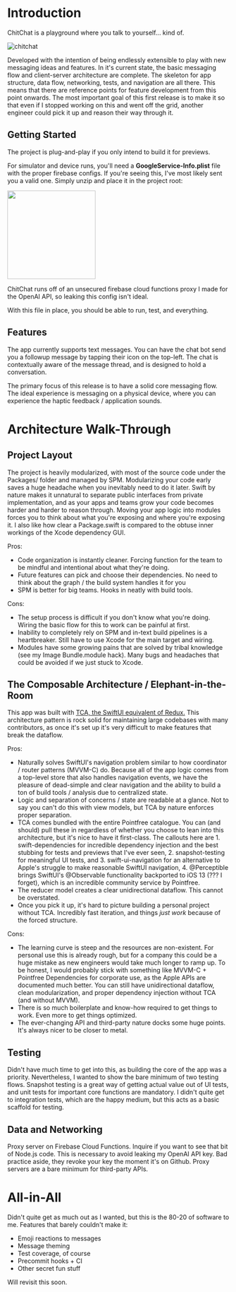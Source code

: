 # Introduction
ChitChat is a playground where you talk to yourself... kind of.

![chitchat](https://github.com/JamStop/chitchat/assets/9709734/2cce2f39-362d-47c4-819b-49e0ba6c6182)

Developed with the intention of being endlessly extensible to play with new messaging ideas and features.
In it's current state, the basic messaging flow and client-server architecture are complete. The skeleton
for app structure, data flow, networking, tests, and navigation are all there.
This means that there are reference points for feature development from this point onwards. The most important
goal of this first release is to make it so that even if I stopped working on this and went off the grid,
another engineer could pick it up and reason their way through it.

## Getting Started
The project is plug-and-play if you only intend to build it for previews.

For simulator and device runs, you'll need a **GoogleService-Info.plist** file with the proper firebase configs.
If you're seeing this, I've most likely sent you a valid one. Simply unzip and place it in the project root:

<img src="https://github.com/JamStop/chitchat/assets/9709734/e4471e85-7485-42e0-a54c-76327fdc7937" width="200" />

ChitChat runs off of an unsecured firebase cloud functions proxy I made for the OpenAI API, so leaking this config
isn't ideal.

With this file in place, you should be able to run, test, and everything.

## Features
The app currently supports text messages. You can have the chat bot send you a followup message by tapping
their icon on the top-left. The chat is contextually aware of the message thread, and is designed to hold
a conversation.

The primary focus of this release is to have a solid core messaging flow. The ideal experience is messaging
on a physical device, where you can experience the haptic feedback / application sounds.

# Architecture Walk-Through
## Project Layout
The project is heavily modularized, with most of the source code under the Packages/ folder and managed by SPM.
Modularizing your code early saves a huge headache when you inevitably need to do it later. Swift by nature makes it
unnatural to separate public interfaces from private implementation, and as your apps and teams grow your code becomes harder
and harder to reason through. Moving your app logic into modules forces you to think about what you're exposing and where you're
exposing it. I also like how clear a Package.swift is compared to the obtuse inner workings of the Xcode dependency GUI.

Pros:
- Code organization is instantly cleaner. Forcing function for the team to be mindful and intentional about what they're doing.
- Future features can pick and choose their dependencies. No need to think about the graph / the build system handles it for you
- SPM is better for big teams. Hooks in neatly with build tools.

Cons:
- The setup process is difficult if you don't know what you're doing. Wiring the basic flow for this to work can be painful at first.
- Inability to completely rely on SPM and in-text build pipelines is a heartbreaker. Still have to use Xcode for the main target and wiring.
- Modules have some growing pains that are solved by tribal knowledge (see my Image Bundle.module hack). Many bugs and headaches that could
be avoided if we just stuck to Xcode.

## The Composable Architecture / Elephant-in-the-Room
This app was built with [TCA, the SwiftUI equivalent of Redux.](https://github.com/pointfreeco/swift-composable-architecture)
This architecture pattern is rock solid for maintaining large codebases with many contributors, as once it's set up it's very
difficult to make features that break the dataflow.

Pros:
- Naturally solves SwiftUI's navigation problem similar to how coordinator / router patterns (MVVM-C) do. Because all of the app logic
comes from a top-level store that also handles navigation events, we have the pleasure of dead-simple and clear navigation and the ability
to build a ton of build tools / analysis due to centralized state.
- Logic and separation of concerns / state are readable at a glance. Not to say you can't do this with view models, but TCA by nature enforces
proper separation.
- TCA comes bundled with the entire Pointfree catalogue. You can (and should) pull these in regardless of whether you choose to lean into this
architecture, but it's nice to have it first-class. The callouts here are 1. swift-dependencies for incredible dependency injection and the best
stubbing for tests and previews that I've ever seen, 2. snapshot-testing for meaningful UI tests, and 3. swift-ui-navigation for an alternative
to Apple's struggle to make reasonable SwiftUI navigation, 4. @Perceptible brings SwiftUI's @Observable functionality backported to iOS 13 (??? I forget),
which is an incredible community service by Pointfree.
- The reducer model creates a clear unidirectional dataflow. This cannot be overstated.
- Once you pick it up, it's hard to picture building a personal project without TCA. Incredibly fast iteration, and things *just work* because
of the forced structure.

Cons:
- The learning curve is steep and the resources are non-existent. For personal use this is already rough, but for a company this could be
a huge mistake as new engineers would take much longer to ramp up. To be honest, I would probably stick with something like MVVM-C + Pointfree Dependencies
for corporate use, as the Apple APIs are documented much better. You can still have unidirectional dataflow, clean modularization, and proper dependency injection
without TCA (and without MVVM).
- There is so much boilerplate and know-how required to get things to work. Even more to get things optimized.
- The ever-changing API and third-party nature docks some huge points. It's always nicer to be closer to metal.

## Testing
Didn't have much time to get into this, as building the core of the app was a priority. Nevertheless, I wanted to show the bare minimum of two testing flows.
Snapshot testing is a great way of getting actual value out of UI tests, and unit tests for important core functions are mandatory. I didn't quite get to
integration tests, which are the happy medium, but this acts as a basic scaffold for testing.

## Data and Networking
Proxy server on Firebase Cloud Functions. Inquire if you want to see that bit of Node.js code.
This is necessary to avoid leaking my OpenAI API key. Bad practice aside, they revoke your key the moment it's on Github. Proxy servers are a bare minimum for third-party
APIs.

# All-in-All
Didn't quite get as much out as I wanted, but this is the 80-20 of software to me.
Features that barely couldn't make it:
- Emoji reactions to messages
- Message theming
- Test coverage, of course
- Precommit hooks + CI
- Other secret fun stuff

Will revisit this soon.
